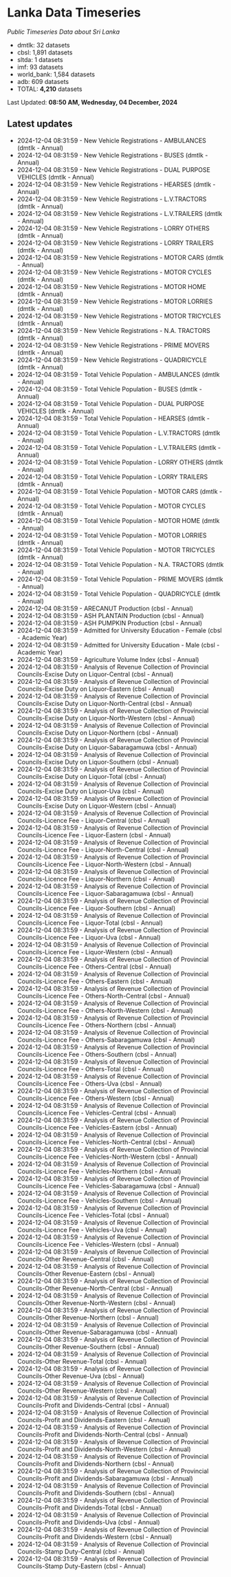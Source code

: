# Lanka Data Timeseries
*Public Timeseries Data about Sri Lanka*

* dmtlk: 32 datasets
* cbsl: 1,891 datasets
* sltda: 1 datasets
* imf: 93 datasets
* world_bank: 1,584 datasets
* adb: 609 datasets
* TOTAL: **4,210** datasets

Last Updated: **08:50 AM, Wednesday, 04 December, 2024**

## Latest updates

* 2024-12-04 08:31:59 - New Vehicle Registrations - AMBULANCES (dmtlk - Annual)
* 2024-12-04 08:31:59 - New Vehicle Registrations - BUSES (dmtlk - Annual)
* 2024-12-04 08:31:59 - New Vehicle Registrations - DUAL PURPOSE VEHICLES (dmtlk - Annual)
* 2024-12-04 08:31:59 - New Vehicle Registrations - HEARSES (dmtlk - Annual)
* 2024-12-04 08:31:59 - New Vehicle Registrations - L.V.TRACTORS (dmtlk - Annual)
* 2024-12-04 08:31:59 - New Vehicle Registrations - L.V.TRAILERS (dmtlk - Annual)
* 2024-12-04 08:31:59 - New Vehicle Registrations - LORRY OTHERS (dmtlk - Annual)
* 2024-12-04 08:31:59 - New Vehicle Registrations - LORRY TRAILERS (dmtlk - Annual)
* 2024-12-04 08:31:59 - New Vehicle Registrations - MOTOR CARS (dmtlk - Annual)
* 2024-12-04 08:31:59 - New Vehicle Registrations - MOTOR CYCLES (dmtlk - Annual)
* 2024-12-04 08:31:59 - New Vehicle Registrations - MOTOR HOME (dmtlk - Annual)
* 2024-12-04 08:31:59 - New Vehicle Registrations - MOTOR LORRIES (dmtlk - Annual)
* 2024-12-04 08:31:59 - New Vehicle Registrations - MOTOR TRICYCLES (dmtlk - Annual)
* 2024-12-04 08:31:59 - New Vehicle Registrations - N.A. TRACTORS (dmtlk - Annual)
* 2024-12-04 08:31:59 - New Vehicle Registrations - PRIME MOVERS (dmtlk - Annual)
* 2024-12-04 08:31:59 - New Vehicle Registrations - QUADRICYCLE (dmtlk - Annual)
* 2024-12-04 08:31:59 - Total Vehicle Population - AMBULANCES (dmtlk - Annual)
* 2024-12-04 08:31:59 - Total Vehicle Population - BUSES (dmtlk - Annual)
* 2024-12-04 08:31:59 - Total Vehicle Population - DUAL PURPOSE VEHICLES (dmtlk - Annual)
* 2024-12-04 08:31:59 - Total Vehicle Population - HEARSES (dmtlk - Annual)
* 2024-12-04 08:31:59 - Total Vehicle Population - L.V.TRACTORS (dmtlk - Annual)
* 2024-12-04 08:31:59 - Total Vehicle Population - L.V.TRAILERS (dmtlk - Annual)
* 2024-12-04 08:31:59 - Total Vehicle Population - LORRY OTHERS (dmtlk - Annual)
* 2024-12-04 08:31:59 - Total Vehicle Population - LORRY TRAILERS (dmtlk - Annual)
* 2024-12-04 08:31:59 - Total Vehicle Population - MOTOR CARS (dmtlk - Annual)
* 2024-12-04 08:31:59 - Total Vehicle Population - MOTOR CYCLES (dmtlk - Annual)
* 2024-12-04 08:31:59 - Total Vehicle Population - MOTOR HOME (dmtlk - Annual)
* 2024-12-04 08:31:59 - Total Vehicle Population - MOTOR LORRIES (dmtlk - Annual)
* 2024-12-04 08:31:59 - Total Vehicle Population - MOTOR TRICYCLES (dmtlk - Annual)
* 2024-12-04 08:31:59 - Total Vehicle Population - N.A. TRACTORS (dmtlk - Annual)
* 2024-12-04 08:31:59 - Total Vehicle Population - PRIME MOVERS (dmtlk - Annual)
* 2024-12-04 08:31:59 - Total Vehicle Population - QUADRICYCLE (dmtlk - Annual)
* 2024-12-04 08:31:59 - ARECANUT Production (cbsl - Annual)
* 2024-12-04 08:31:59 - ASH PLANTAIN Production (cbsl - Annual)
* 2024-12-04 08:31:59 - ASH PUMPKIN Production (cbsl - Annual)
* 2024-12-04 08:31:59 - Admitted for University Education - Female (cbsl - Academic Year)
* 2024-12-04 08:31:59 - Admitted for University Education - Male (cbsl - Academic Year)
* 2024-12-04 08:31:59 - Agriculture Volume Index (cbsl - Annual)
* 2024-12-04 08:31:59 - Analysis of Revenue Collection of Provincial Councils-Excise Duty on Liquor-Central (cbsl - Annual)
* 2024-12-04 08:31:59 - Analysis of Revenue Collection of Provincial Councils-Excise Duty on Liquor-Eastern (cbsl - Annual)
* 2024-12-04 08:31:59 - Analysis of Revenue Collection of Provincial Councils-Excise Duty on Liquor-North-Central (cbsl - Annual)
* 2024-12-04 08:31:59 - Analysis of Revenue Collection of Provincial Councils-Excise Duty on Liquor-North-Western (cbsl - Annual)
* 2024-12-04 08:31:59 - Analysis of Revenue Collection of Provincial Councils-Excise Duty on Liquor-Northern (cbsl - Annual)
* 2024-12-04 08:31:59 - Analysis of Revenue Collection of Provincial Councils-Excise Duty on Liquor-Sabaragamuwa (cbsl - Annual)
* 2024-12-04 08:31:59 - Analysis of Revenue Collection of Provincial Councils-Excise Duty on Liquor-Southern (cbsl - Annual)
* 2024-12-04 08:31:59 - Analysis of Revenue Collection of Provincial Councils-Excise Duty on Liquor-Total (cbsl - Annual)
* 2024-12-04 08:31:59 - Analysis of Revenue Collection of Provincial Councils-Excise Duty on Liquor-Uva (cbsl - Annual)
* 2024-12-04 08:31:59 - Analysis of Revenue Collection of Provincial Councils-Excise Duty on Liquor-Western (cbsl - Annual)
* 2024-12-04 08:31:59 - Analysis of Revenue Collection of Provincial Councils-Licence Fee - Liquor-Central (cbsl - Annual)
* 2024-12-04 08:31:59 - Analysis of Revenue Collection of Provincial Councils-Licence Fee - Liquor-Eastern (cbsl - Annual)
* 2024-12-04 08:31:59 - Analysis of Revenue Collection of Provincial Councils-Licence Fee - Liquor-North-Central (cbsl - Annual)
* 2024-12-04 08:31:59 - Analysis of Revenue Collection of Provincial Councils-Licence Fee - Liquor-North-Western (cbsl - Annual)
* 2024-12-04 08:31:59 - Analysis of Revenue Collection of Provincial Councils-Licence Fee - Liquor-Northern (cbsl - Annual)
* 2024-12-04 08:31:59 - Analysis of Revenue Collection of Provincial Councils-Licence Fee - Liquor-Sabaragamuwa (cbsl - Annual)
* 2024-12-04 08:31:59 - Analysis of Revenue Collection of Provincial Councils-Licence Fee - Liquor-Southern (cbsl - Annual)
* 2024-12-04 08:31:59 - Analysis of Revenue Collection of Provincial Councils-Licence Fee - Liquor-Total (cbsl - Annual)
* 2024-12-04 08:31:59 - Analysis of Revenue Collection of Provincial Councils-Licence Fee - Liquor-Uva (cbsl - Annual)
* 2024-12-04 08:31:59 - Analysis of Revenue Collection of Provincial Councils-Licence Fee - Liquor-Western (cbsl - Annual)
* 2024-12-04 08:31:59 - Analysis of Revenue Collection of Provincial Councils-Licence Fee - Others-Central (cbsl - Annual)
* 2024-12-04 08:31:59 - Analysis of Revenue Collection of Provincial Councils-Licence Fee - Others-Eastern (cbsl - Annual)
* 2024-12-04 08:31:59 - Analysis of Revenue Collection of Provincial Councils-Licence Fee - Others-North-Central (cbsl - Annual)
* 2024-12-04 08:31:59 - Analysis of Revenue Collection of Provincial Councils-Licence Fee - Others-North-Western (cbsl - Annual)
* 2024-12-04 08:31:59 - Analysis of Revenue Collection of Provincial Councils-Licence Fee - Others-Northern (cbsl - Annual)
* 2024-12-04 08:31:59 - Analysis of Revenue Collection of Provincial Councils-Licence Fee - Others-Sabaragamuwa (cbsl - Annual)
* 2024-12-04 08:31:59 - Analysis of Revenue Collection of Provincial Councils-Licence Fee - Others-Southern (cbsl - Annual)
* 2024-12-04 08:31:59 - Analysis of Revenue Collection of Provincial Councils-Licence Fee - Others-Total (cbsl - Annual)
* 2024-12-04 08:31:59 - Analysis of Revenue Collection of Provincial Councils-Licence Fee - Others-Uva (cbsl - Annual)
* 2024-12-04 08:31:59 - Analysis of Revenue Collection of Provincial Councils-Licence Fee - Others-Western (cbsl - Annual)
* 2024-12-04 08:31:59 - Analysis of Revenue Collection of Provincial Councils-Licence Fee - Vehicles-Central (cbsl - Annual)
* 2024-12-04 08:31:59 - Analysis of Revenue Collection of Provincial Councils-Licence Fee - Vehicles-Eastern (cbsl - Annual)
* 2024-12-04 08:31:59 - Analysis of Revenue Collection of Provincial Councils-Licence Fee - Vehicles-North-Central (cbsl - Annual)
* 2024-12-04 08:31:59 - Analysis of Revenue Collection of Provincial Councils-Licence Fee - Vehicles-North-Western (cbsl - Annual)
* 2024-12-04 08:31:59 - Analysis of Revenue Collection of Provincial Councils-Licence Fee - Vehicles-Northern (cbsl - Annual)
* 2024-12-04 08:31:59 - Analysis of Revenue Collection of Provincial Councils-Licence Fee - Vehicles-Sabaragamuwa (cbsl - Annual)
* 2024-12-04 08:31:59 - Analysis of Revenue Collection of Provincial Councils-Licence Fee - Vehicles-Southern (cbsl - Annual)
* 2024-12-04 08:31:59 - Analysis of Revenue Collection of Provincial Councils-Licence Fee - Vehicles-Total (cbsl - Annual)
* 2024-12-04 08:31:59 - Analysis of Revenue Collection of Provincial Councils-Licence Fee - Vehicles-Uva (cbsl - Annual)
* 2024-12-04 08:31:59 - Analysis of Revenue Collection of Provincial Councils-Licence Fee - Vehicles-Western (cbsl - Annual)
* 2024-12-04 08:31:59 - Analysis of Revenue Collection of Provincial Councils-Other Revenue-Central (cbsl - Annual)
* 2024-12-04 08:31:59 - Analysis of Revenue Collection of Provincial Councils-Other Revenue-Eastern (cbsl - Annual)
* 2024-12-04 08:31:59 - Analysis of Revenue Collection of Provincial Councils-Other Revenue-North-Central (cbsl - Annual)
* 2024-12-04 08:31:59 - Analysis of Revenue Collection of Provincial Councils-Other Revenue-North-Western (cbsl - Annual)
* 2024-12-04 08:31:59 - Analysis of Revenue Collection of Provincial Councils-Other Revenue-Northern (cbsl - Annual)
* 2024-12-04 08:31:59 - Analysis of Revenue Collection of Provincial Councils-Other Revenue-Sabaragamuwa (cbsl - Annual)
* 2024-12-04 08:31:59 - Analysis of Revenue Collection of Provincial Councils-Other Revenue-Southern (cbsl - Annual)
* 2024-12-04 08:31:59 - Analysis of Revenue Collection of Provincial Councils-Other Revenue-Total (cbsl - Annual)
* 2024-12-04 08:31:59 - Analysis of Revenue Collection of Provincial Councils-Other Revenue-Uva (cbsl - Annual)
* 2024-12-04 08:31:59 - Analysis of Revenue Collection of Provincial Councils-Other Revenue-Western (cbsl - Annual)
* 2024-12-04 08:31:59 - Analysis of Revenue Collection of Provincial Councils-Profit and Dividends-Central (cbsl - Annual)
* 2024-12-04 08:31:59 - Analysis of Revenue Collection of Provincial Councils-Profit and Dividends-Eastern (cbsl - Annual)
* 2024-12-04 08:31:59 - Analysis of Revenue Collection of Provincial Councils-Profit and Dividends-North-Central (cbsl - Annual)
* 2024-12-04 08:31:59 - Analysis of Revenue Collection of Provincial Councils-Profit and Dividends-North-Western (cbsl - Annual)
* 2024-12-04 08:31:59 - Analysis of Revenue Collection of Provincial Councils-Profit and Dividends-Northern (cbsl - Annual)
* 2024-12-04 08:31:59 - Analysis of Revenue Collection of Provincial Councils-Profit and Dividends-Sabaragamuwa (cbsl - Annual)
* 2024-12-04 08:31:59 - Analysis of Revenue Collection of Provincial Councils-Profit and Dividends-Southern (cbsl - Annual)
* 2024-12-04 08:31:59 - Analysis of Revenue Collection of Provincial Councils-Profit and Dividends-Total (cbsl - Annual)
* 2024-12-04 08:31:59 - Analysis of Revenue Collection of Provincial Councils-Profit and Dividends-Uva (cbsl - Annual)
* 2024-12-04 08:31:59 - Analysis of Revenue Collection of Provincial Councils-Profit and Dividends-Western (cbsl - Annual)
* 2024-12-04 08:31:59 - Analysis of Revenue Collection of Provincial Councils-Stamp Duty-Central (cbsl - Annual)
* 2024-12-04 08:31:59 - Analysis of Revenue Collection of Provincial Councils-Stamp Duty-Eastern (cbsl - Annual)